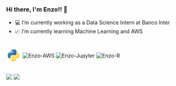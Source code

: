 ### Hi there, I'm Enzo!! 👋

- 💻 I’m currently working as a Data Science Intern at Banco Inter
- 📈 I’m currently learning Machine Learning and AWS


</div>
<div style="display: inline_block"><br>
  <img align="center" alt="Enzo-Python" height="40" width="40" src="https://raw.githubusercontent.com/devicons/devicon/master/icons/python/python-original.svg">
  <img align="center" alt="Enzo-AWS" height="40" width="100" src="https://img.shields.io/badge/Amazon_AWS-FF9900?style=for-the-badge&logo=amazonaws&logoColor=white">
  <img align="center" alt="Enzo-Jupyter" height="40" width="40" src="https://cdn.jsdelivr.net/gh/devicons/devicon/icons/jupyter/jupyter-original-wordmark.svg">
  <img align="center" alt="Enzo-R" height="40" width="40" src="https://cdn.jsdelivr.net/gh/devicons/devicon/icons/r/r-original.svg">
</div>

  ##

</div>
  <a href = "mailto:enzo_020100@gmail.com"><img src="https://img.shields.io/badge/-Gmail-%23333?style=for-the-badge&logo=gmail&logoColor=red" target="_blank"></a>
  <a href="https://www.linkedin.com/in/enzo-antunes-9858b915a/" target="_blank"><img src="https://img.shields.io/badge/-LinkedIn-%230077B5?style=for-the-badge&logo=linkedin&logoColor=white" target="_blank"></a> 
</div>
  
  
